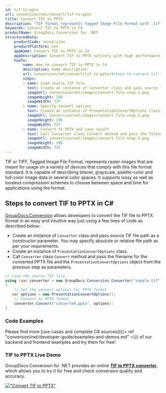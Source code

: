 ```yaml
---
id: tif-to-pptx
url: conversion/net/convert/tif-to-pptx
title: Convert TIF to PPTX
description: "TIF format represents Tagged Image File Format with .tif extension. Learn how to convert TIF to PPTX file programmatically in C# language using GroupDocs.Conversion for .NET library."
keywords: Convert TIF to PPTX in C#
productName: GroupDocs.Conversion for .NET
structuredData:
    productCode: conversion
    productPlatform: net
    appName: Convert TIF to PPTX in C#
    appDescription: Convert TIF to PPTX natively with high performance using C# language and server side GroupDocs.Conversion for .NET APIs, without the use of any software like Microsoft or Open Office.
    howTo:
        name: How to convert TIF to PPTX in C# 
        description: Some description
        url: conversion/net/convert/tif-to-pptx/#steps-to-convert-tif-to-pptx-in-c
        steps:
        - name: Load source TIF file 
          text: Create an instance of Converter class and pass source TIF file path as a constructor parameter. You may specify absolute or relative file path as per your requirements. 
          imageUrl: conversion/net/images/convert-file-step-1.png
          imageHeight: 196
          imageWidth: 737
        - name: Specify convert options 
          text: Create an instance of PresentationConvertOptions class.
          imageUrl: conversion/net/images/convert-file-step-2.png
          imageHeight: 196
          imageWidth: 737
        - name: Convert to PPTX and save result 
          text: Call Converter class Convert method and pass the filename for the converted HTML file and the PresentationConvertOptions object from the previous step as parameters.
          imageUrl: conversion/net/images/convert-file-step-3.png
          imageHeight: 196
          imageWidth: 737
---
```


TIF or TIFF, Tagged Image File Format, represents raster images that are meant for usage on a variety of devices that comply with this file format standard. It is capable of describing bilevel, grayscale, palette-color and full-color image data in several color spaces. It supports lossy as well as lossless compression schemes to choose between space and time for applications using the format.

## Steps to convert TIF to PPTX in C#

[GroupDocs.Conversion](https://products.groupdocs.com/conversion/net) allows developers to convert the TIF file to PPTX format in an easy and intuitive way just using a few lines of code as described below:

* Create an instance of `Converter` class and pass source TIF file path as a constructor parameter. You may specify absolute or relative file path as per your requirements. 
* Create an instance of `PresentationConvertOptions` class.
* Call `Converter` class `Convert` method and pass the filename for the converted PPTX file and the `PresentationConvertOptions` object from the previous step as parameters.

```csharp
// Load the source TIF file
using (var converter = new GroupDocs.Conversion.Converter("sample.tif"))
{
    // Set the convert options for PPTX format
   var options = new PresentationConvertOptions();
    // Convert to PPTX format
    converter.Convert("converted.pptx", options);
}
```

### Code Examples

Please find more [use-cases and complete C# sources]({{< ref "conversion/net/developer-guide/examples-and-demos.md" >}}) of our backend and frontend examples and try them for free!

### TIF to PPTX Live Demo

GroupDocs.Conversion for .NET provides an online [**TIF to PPTX converter**](https://products.groupdocs.app/conversion/tif-to-pptx), which allows you to try it for free and check conversion quality and accuracy.

[!["Convert TIF to PPTX"](conversion/net/images/convert-to-pptx/convert-tif-to-pptx.png)](https://products.groupdocs.app/conversion/tif-to-pptx)